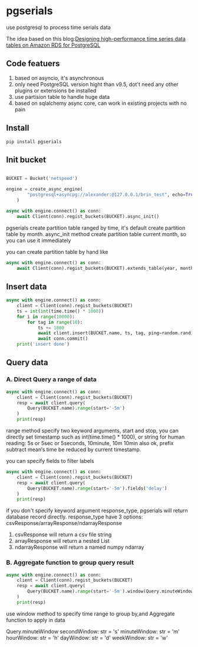 # pgserials
use postgresql to process time serials data

The idea based on this blog:[Designing high-performance time series data tables on Amazon RDS for PostgreSQL](https://aws.amazon.com/cn/blogs/database/designing-high-performance-time-series-data-tables-on-amazon-rds-for-postgresql/) 

## Code featuers

1. based on asyncio, it's asynchronous
2. only need PostgreSQL version hight than v9.5, dot't need any other plugins or extensions be installed
3. use partision table to handle huge data
4. based on sqlalchemy async core, can work in existing projects with no pain 


## Install

    pip install pgserials

## Init bucket

```python

BUCKET = Bucket('netspeed')

engine = create_async_engine(
        "postgresql+asyncpg://alexander:@127.0.0.1/brin_test", echo=True,
    )

async with engine.connect() as conn:
    await Client(conn).regist_buckets(BUCKET).async_init()

```

pgserials create partition table ranged by time, it's default create partition table by month. async_init method create partition table current month, so you can use it immediately

you can create partition table by hand like 

```python
async with engine.connect() as conn:
    await Client(conn).regist_buckets(BUCKET).extends_table(year, month)

```

## Insert data

```python
async with engine.connect() as conn:
    client = Client(conn).regist_buckets(BUCKET)
    ts = int(int(time.time() * 1000))
    for i in range(10000):
        for tag in range(10):
            ts += 1000
            await client.insert(BUCKET.name, ts, tag, ping=random.randint(10, 1000), delay=random.randint(50, 500))
            await conn.commit()
    print('insert done')
```

## Query data

### A. Direct Query a range of data

```python
async with engine.connect() as conn:
    client = Client(conn).regist_buckets(BUCKET)
    resp = await client.query(
        Query(BUCKET.name).range(start='-5m')
    )
    print(resp)
```

range method specify two keyword arguments, start and stop, you can directly set timestamp such as  int(time.time() * 1000), or string for human reading: 5s or 5sec or 5seconds, 10minute, 10m 10min also ok, prefix subtract mean‘s time be reduced by current timestamp.

you can specify fields to filter labels
```python
async with engine.connect() as conn:
    client = Client(conn).regist_buckets(BUCKET)
    resp = await client.query(
        Query(BUCKET.name).range(start='-5m').fields('delay')
    )
    print(resp)
```

if you don't specify keyword argument response_type, pgserials will return database record directly.
response_type have 3 options: csvResponse/arrayResponse/ndarrayResponse

1. csvResponse will return a csv file string
2. arrayResponse will return a nested List
3. ndarrayResponse will return a named numpy ndarray

### B. Aggregate function to group query result

```python
async with engine.connect() as conn:
    client = Client(conn).regist_buckets(BUCKET)
    resp = await client.query(
        Query(BUCKET.name).range(start='-5m').window(Query.minuteWindow, Query.maxFunc)
    )
    print(resp)
```

use window method to specify time range to group by,and Aggregate function to apply in data

Query.minuteWindow
secondWindow: str = 's'
    minuteWindow: str = 'm'
    hourWindow: str = 'h'
    dayWindow: str = 'd'
    weekWindow: str = 'w'


